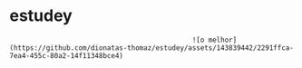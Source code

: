# estudey
                                                 ![o melhor](https://github.com/dionatas-thomaz/estudey/assets/143839442/2291ffca-7ea4-455c-80a2-14f11348bce4)
